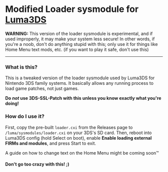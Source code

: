 # Modified Loader sysmodule for [Luma3DS](https://github.com/AuroraWright/Luma3DS)
**WARNING:** This version of the loader sysmodule is experimental, and if used improperly, it may make your system less secure!  In other words, if you're a noob, don't do anything stupid with this; only use it for things like Home Menu text mods, etc. (if you want to play it safe, don't use this)

---

### What is this?
This is a tweaked version of the loader sysmodule used by Luma3DS for Nintendo 3DS family systems.  It basically allows any running process to load game patches, not just games.

**Do *not* use 3DS-SSL-Patch with this unless you know exactly what you're doing!**

### How do I use it?
First, copy the pre-built `loader.cxi` from the Releases page to `/luma/sysmodules/loader.cxi` on your 3DS's SD card.  Then, reboot into Luma3DS config (hold Select on boot), enable **Enable loading external FIRMs and modules**, and press Start to exit.

A guide on how to change text on the Home Menu might be coming soon™

#### Don't go too crazy with this! ;)